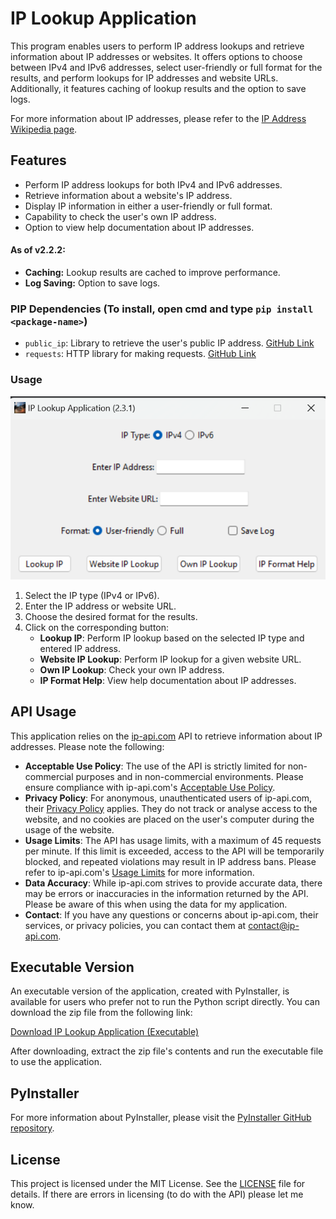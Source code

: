 # IP Lookup Application

This program enables users to perform IP address lookups and retrieve information about IP addresses or websites. It offers options to choose between IPv4 and IPv6 addresses, select user-friendly or full format for the results, and perform lookups for IP addresses and website URLs. Additionally, it features caching of lookup results and the option to save logs.

For more information about IP addresses, please refer to the [IP Address Wikipedia page](https://en.wikipedia.org/wiki/IP_address).

## Features
- Perform IP address lookups for both IPv4 and IPv6 addresses.
- Retrieve information about a website's IP address.
- Display IP information in either a user-friendly or full format.
- Capability to check the user's own IP address.
- Option to view help documentation about IP addresses.

#### As of v2.2.2:
- **Caching:** Lookup results are cached to improve performance.
- **Log Saving:** Option to save logs.

### PIP Dependencies (To install, open cmd and type `pip install <package-name>`)
- `public_ip`: Library to retrieve the user's public IP address. [GitHub Link](https://github.com/vterron/public-ip)
- `requests`: HTTP library for making requests. [GitHub Link](https://github.com/psf/requests)

### Usage
![Screenshot of application](README_Images/GUI_Image.png)
1. Select the IP type (IPv4 or IPv6).
2. Enter the IP address or website URL.
3. Choose the desired format for the results.
4. Click on the corresponding button:
    - **Lookup IP**: Perform IP lookup based on the selected IP type and entered IP address.
    - **Website IP Lookup**: Perform IP lookup for a given website URL.
    - **Own IP Lookup**: Check your own IP address.
    - **IP Format Help**: View help documentation about IP addresses.

## API Usage
This application relies on the [ip-api.com](http://ip-api.com) API to retrieve information about IP addresses. Please note the following:
- **Acceptable Use Policy**: The use of the API is strictly limited for non-commercial purposes and in non-commercial environments. Please ensure compliance with ip-api.com's [Acceptable Use Policy](https://ip-api.com/docs/legal#acceptable-use).
- **Privacy Policy**: For anonymous, unauthenticated users of ip-api.com, their [Privacy Policy](https://ip-api.com/docs/legal#privacy-policy) applies. They do not track or analyse access to the website, and no cookies are placed on the user's computer during the usage of the website.
- **Usage Limits**: The API has usage limits, with a maximum of 45 requests per minute. If this limit is exceeded, access to the API will be temporarily blocked, and repeated violations may result in IP address bans. Please refer to ip-api.com's [Usage Limits](https://ip-api.com/docs/legal#usage-limits) for more information.
- **Data Accuracy**: While ip-api.com strives to provide accurate data, there may be errors or inaccuracies in the information returned by the API. Please be aware of this when using the data for my application.
- **Contact**: If you have any questions or concerns about ip-api.com, their services, or privacy policies, you can contact them at contact@ip-api.com.

## Executable Version

An executable version of the application, created with PyInstaller, is available for users who prefer not to run the Python script directly. You can download the zip file from the following link:

[Download IP Lookup Application (Executable)](exe_version/)

After downloading, extract the zip file's contents and run the executable file to use the application.

## PyInstaller
For more information about PyInstaller, please visit the [PyInstaller GitHub repository](https://github.com/pyinstaller/pyinstaller).

## License
This project is licensed under the MIT License. See the [LICENSE](LICENSE) file for details. If there are errors in licensing (to do with the API) please let me know.
